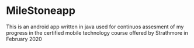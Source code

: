# MileStoneapp
This is an android app written in java used for continuos assesment of my progress in the certified mobile technology course offered by Strathmore in February 2020
